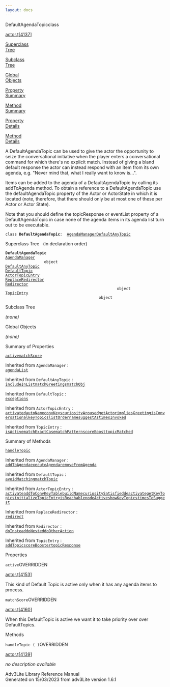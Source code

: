```yaml
---
layout: docs
---
```

<span class="title">DefaultAgendaTopic</span><span class="type">class</span>

[actor.t](../file/actor.t.html)\[[4137](../source/actor.t.html#4137)\]

[Superclass  
Tree](#_SuperClassTree_)

[Subclass  
Tree](#_SubClassTree_)

[Global  
Objects](#_ObjectSummary_)

[Property  
Summary](#_PropSummary_)

[Method  
Summary](#_MethodSummary_)

[Property  
Details](#_Properties_)

[Method  
Details](#_Methods_)



A DefaultAgendaTopic can be used to give the actor the opportunity to
seize the conversational initiative when the player enters a
conversational command for which there's no explicit match. Instead of
giving a bland default response the actor can instead respond with an
item from its own agenda, e.g. "Never mind that, what I really want to
know is...".

Items can be added to the agenda of a DefaultAgendaTopic by calling its
addToAgenda method. To obtain a reference to a DefaultAgendaTopic use
the defaultAgendaTopic property of the Actor or ActorState in which it
is located (note, therefore, that there should only be at most one of
these per Actor or Actor State).

Note that you should define the topicResponse or eventList property of a
DefaultAgendaTopic in case none of the agenda items in its agenda list
turn out to be executable.

`class `**`DefaultAgendaTopic`**` :   `[`AgendaManager`](../object/AgendaManager.html)[`DefaultAnyTopic`](../object/DefaultAnyTopic.html)



<span id="_SuperClassTree_"></span>



<span class="hdln">Superclass Tree</span>   (in declaration order)



**`DefaultAgendaTopic`**  
[`AgendaManager`](../object/AgendaManager.html)  
`                 object`  
[`DefaultAnyTopic`](../object/DefaultAnyTopic.html)  
[`DefaultTopic`](../object/DefaultTopic.html)  
[`ActorTopicEntry`](../object/ActorTopicEntry.html)  
[`ReplaceRedirector`](../object/ReplaceRedirector.html)  
[`Redirector`](../object/Redirector.html)  
`                                                 object`  
[`TopicEntry`](../object/TopicEntry.html)  
`                                         object`  
<span id="_SubClassTree_"></span>



<span class="hdln">Subclass Tree</span>  



*(none)* <span id="_ObjectSummary_"></span>



<span class="hdln">Global Objects</span>  



*(none)* <span id="_PropSummary_"></span>



<span class="hdln">Summary of Properties</span>  



[`active`](#active)[`matchScore`](#matchScore)

Inherited from `AgendaManager` :  
[`agendaList`](../object/AgendaManager.html#agendaList)

Inherited from `DefaultAnyTopic` :  
[`includeInList`](../object/DefaultAnyTopic.html#includeInList)[`matchGreetings`](../object/DefaultAnyTopic.html#matchGreetings)[`matchObj`](../object/DefaultAnyTopic.html#matchObj)

Inherited from `DefaultTopic` :  
[`exceptions`](../object/DefaultTopic.html#exceptions)

Inherited from `ActorTopicEntry` :  
[`activated`](../object/ActorTopicEntry.html#activated)[`autoName`](../object/ActorTopicEntry.html#autoName)[`convKeys`](../object/ActorTopicEntry.html#convKeys)[`curiosityAroused`](../object/ActorTopicEntry.html#curiosityAroused)[`getActor`](../object/ActorTopicEntry.html#getActor)[`impliesGreeting`](../object/ActorTopicEntry.html#impliesGreeting)[`isConversational`](../object/ActorTopicEntry.html#isConversational)[`keyTopics`](../object/ActorTopicEntry.html#keyTopics)[`listOrder`](../object/ActorTopicEntry.html#listOrder)[`name`](../object/ActorTopicEntry.html#name)[`suggestAs`](../object/ActorTopicEntry.html#suggestAs)[`timesInvoked`](../object/ActorTopicEntry.html#timesInvoked)





Inherited from `TopicEntry` :  
[`isActive`](../object/TopicEntry.html#isActive)[`matchExactCase`](../object/TopicEntry.html#matchExactCase)[`matchPattern`](../object/TopicEntry.html#matchPattern)[`scoreBoost`](../object/TopicEntry.html#scoreBoost)[`topicMatched`](../object/TopicEntry.html#topicMatched)

<span id="_MethodSummary_"></span>



<span class="hdln">Summary of Methods</span>  



[`handleTopic`](#handleTopic)

Inherited from `AgendaManager` :  
[`addToAgenda`](../object/AgendaManager.html#addToAgenda)[`executeAgenda`](../object/AgendaManager.html#executeAgenda)[`removeFromAgenda`](../object/AgendaManager.html#removeFromAgenda)



Inherited from `DefaultTopic` :  
[`avoidMatching`](../object/DefaultTopic.html#avoidMatching)[`matchTopic`](../object/DefaultTopic.html#matchTopic)

Inherited from `ActorTopicEntry` :  
[`activate`](../object/ActorTopicEntry.html#activate)[`addToConvKeyTable`](../object/ActorTopicEntry.html#addToConvKeyTable)[`buildName`](../object/ActorTopicEntry.html#buildName)[`curiositySatisfied`](../object/ActorTopicEntry.html#curiositySatisfied)[`deactivate`](../object/ActorTopicEntry.html#deactivate)[`getKeyTopics`](../object/ActorTopicEntry.html#getKeyTopics)[`initializeTopicEntry`](../object/ActorTopicEntry.html#initializeTopicEntry)[`isReachable`](../object/ActorTopicEntry.html#isReachable)[`nodeActive`](../object/ActorTopicEntry.html#nodeActive)[`showKeyTopics`](../object/ActorTopicEntry.html#showKeyTopics)[`timesToSuggest`](../object/ActorTopicEntry.html#timesToSuggest)

Inherited from `ReplaceRedirector` :  
[`redirect`](../object/ReplaceRedirector.html#redirect)

Inherited from `Redirector` :  
[`doInstead`](../object/Redirector.html#doInstead)[`doNested`](../object/Redirector.html#doNested)[`doOtherAction`](../object/Redirector.html#doOtherAction)

Inherited from `TopicEntry` :  
[`addTopic`](../object/TopicEntry.html#addTopic)[`scoreBooster`](../object/TopicEntry.html#scoreBooster)[`topicResponse`](../object/TopicEntry.html#topicResponse)

<span id="_Properties_"></span>



<span class="hdln">Properties</span>  



<span id="active"></span>

`active`<span class="rem">OVERRIDDEN</span>

[actor.t](../file/actor.t.html)\[[4153](../source/actor.t.html#4153)\]



This kind of Default Topic is active only when it has any agenda items
to process.



<span id="matchScore"></span>

`matchScore`<span class="rem">OVERRIDDEN</span>

[actor.t](../file/actor.t.html)\[[4160](../source/actor.t.html#4160)\]



When this DefaultTopic is active we want it to take priority over over
DefaultTopics.



<span id="_Methods_"></span>



<span class="hdln">Methods</span>  



<span id="handleTopic"></span>

`handleTopic ( )`<span class="rem">OVERRIDDEN</span>

[actor.t](../file/actor.t.html)\[[4139](../source/actor.t.html#4139)\]



*no description available*





Adv3Lite Library Reference Manual  
Generated on 15/03/2023 from adv3Lite version 1.6.1


